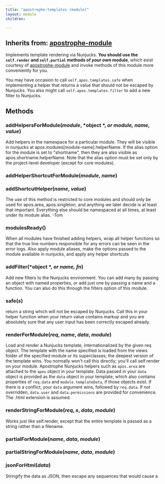 ```yaml
---
title: "apostrophe-templates (module)"
layout: module
children:

---
```

## Inherits from: [apostrophe-module](../apostrophe-module/index.html)
Implements template rendering via Nunjucks. **You should use the
`self.render` and `self.partial` methods of *your own* module**,
which exist courtesy of [apostrophe-module](../apostrophe-module/index.html)
and invoke methods of this module more conveniently for you.

You may have occasion to call `self.apos.templates.safe` when
implementing a helper that returns a value that should not be
escaped by Nunjucks. You also might call `self.apos.templates.filter` to
add a new filter to Nunjucks.


## Methods
### addHelpersForModule(*module*, *object *, *or module, name, value*)
Add helpers in the namespace for a particular module.
They will be visible in nunjucks at
apos.modules[module-name].helperName. If the alias
option for the module is set to "shortname", then
they are also visible as apos.shortname.helperName.
Note that the alias option must be set only by the
project-level developer (except for core modules).
### addHelperShortcutForModule(*module*, *name*)

### addShortcutHelper(*name*, *value*)
The use of this method is restricted to core modules
and should only be used for apos.area, apos.singleton,
and anything we later decide is at least that important.
Everything else should be namespaced at all times,
at least under its module alias. -Tom
### modulesReady()
When all modules have finished adding helpers, wrap all
helper functions so that the true line numbers responsible
for any errors can be seen in the error logs. Also apply
module aliases, make the options passed to the module available
in nunjucks, and apply any helper shortcuts
### addFilter(*object *, *or name, fn*)
Add new filters to the Nunjucks environment. You
can add many by passing an object with named
properties, or add just one by passing a name
and a function. You can also do this through the
filters option of this module.
### safe(*s*)
return a string which will not be escaped
by Nunjucks. Call this in your helper function
when your return value contains markup and you
are absolutely sure that any user input has
been correctly escaped already.
### renderForModule(*req*, *name*, *data*, *module*)
Load and render a Nunjucks template, internationalized
by the given req object. The template with the name
specified is loaded from the views folder of the
specified module or its superclasses; the deepest
version of the template wins. You normally won't call
this directly; you'll call self.render on your module.
Apostrophe Nunjucks helpers such as `apos.area` are
attached to the `apos` object in your template.
Data passed in your `data` object is provided as the
`data` object in your template, which also contains
properties of `req.data` and `module.templateData`,
if those objects exist.
If there is a conflict, your `data` argument wins,
followed by `req.data`.
If not overridden, `data.user` and `data.permissions`
are provided for convenience.
The .html extension is assumed.
### renderStringForModule(*req*, *s*, *data*, *module*)
Works just like self.render, except that the
entire template is passed as a string rather than
a filename.
### partialForModule(*name*, *data*, *module*)

### partialStringForModule(*name*, *data*, *module*)

### jsonForHtml(*data*)
Stringify the data as JSON, then escape any sequences
that would cause a <script> tag to end prematurely if
the JSON were embedded in it.
### renderBody(*req*, *type*, *s*, *data*, *module*)
Implements `render` and `renderString`. See their
documentation.
### getEnv(*module*)
Fetch a nunjucks environment in which `include`,
`extends`, etc. search the views directories of the
specified module and its ancestors. Typically you
will call `self.render`, `self.renderPage` or
`self.partial` on your module object rather than calling
this directly.
### getViewFolders(*module*)

### newEnv(*moduleName*, *dirs*)
Create a new nunjucks environment in which the
specified directories are searched for includes,
etc. Don't call this directly, use:

apos.templates.getEnv(module)
### newLoader(*moduleName*, *dirs*)
Creates a Nunjucks loader object for the specified
list of directories, which can also call back to
this module to resolve cross-module includes. You
will not need to call this directly.
### addStandardFilters(*env*)

### renderPageForModule(*req*, *template*, *data*, *module*)
Typically you will call the `renderPage` method of
your own module, provided by the `apostrophe-module`
base class, which is a wrapper for this method. Also
consider calling `sendPage` which is even more convenient
and adds tabs to the data object, etc.

Generate a complete HTML page for transmission to the
browser.

If `req.error` is truthy, it is logged similarly to a
template error and the `error.html` template is displayed.

If `template` is a function it is passed a data object,
otherwise it is rendered as a nunjucks template relative
to this module via self.render.

`data` is provided to the template, with additional
default properties as described below.

`module` is the module from which the template should
be rendered, if an explicit module name is not part
of the template name.

Additional properties merged with the `data object:

"outerLayout" is set to...

"apostrophe-templates:outerLayout.html"

Or:

"apostrophe-templates:refreshLayout.html"

This allows the template to handle either a content area
refresh or a full page render just by doing this:

{% extend outerLayout %}

Note the lack of quotes.

Under the following conditions, "refreshLayout.html"
is used in place of "outerLayout.html":

req.xhr is true (always set on AJAX requests by jQuery)
req.query.xhr is set to simulate an AJAX request
req.decorate is false
req.query.apos_refresh is true

These default properties are also provided on the `data` object
visible in Nunjucks:

user (req.user)
query (req.query)
permissions (req.user._permissions)
calls (javascript markup to insert all global and
  request-specific calls pushed by server-side code)
data (javascript markup to insert all global and
  request-specific data pushed by server-side code)
### renderPageForModule(*req*, *template*, *data*, *module*)
Typically you will call the `sendPage` method of
your own module, provided by the `apostrophe-module`
base class, which is a wrapper for this method.

Send a complete HTML page for to the
browser.

If `template` is a function it is passed a data object,
otherwise it is rendered as a nunjucks template relative
to this module via self.render.

`data` is provided to the template, with additional
default properties as described below.

`module` is the module from which the template should
be rendered, if an explicit module name is not part
of the template name.

Additional properties merged with the `data object:

"outerLayout" is set to...

"apostrophe-templates:outerLayout.html"

Or:

"apostrophe-templates:refreshLayout.html"

This allows the template to handle either a content area
refresh or a full page render just by doing this:

{% extend outerLayout %}

Note the lack of quotes.

Under the following conditions, "refreshLayout.html"
is used in place of "outerLayout.html":

req.xhr is true (always set on AJAX requests by jQuery)
req.query.xhr is set to simulate an AJAX request
req.decorate is false
req.query.apos_refresh is true

These default properties are also provided on the `data` object
visible in Nunjucks:

user (req.user)
query (req.query)
permissions (req.user._permissions)
calls (javascript markup to insert all global and
  request-specific calls pushed by server-side code)
data (javascript markup to insert all global and
  request-specific data pushed by server-side code)
